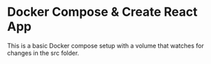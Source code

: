 # Docker Compose & Create React App

This is a basic Docker compose setup with a volume that watches for changes in
the src folder. 